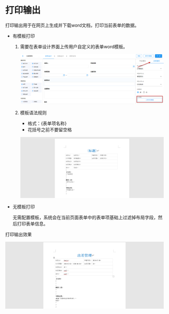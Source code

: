 # 打印输出

打印输出用于在网页上生成并下载word文档，打印当前表单的数据。

- 有模板打印

  1. 需要在表单设计界面上传用户自定义的表单word模板。

     ![模板上传位置](./images/template-upload.png)

  2. 模板语法规则

     - 格式：{表单项名称}
     - 花括号之前不要留空格

     ![模板](./images/template-word.png)

- 无模板打印

  无需配置模板，系统会在当前页面表单中的表单项基础上过滤掉布局字段，然后打印表单信息。

打印输出效果

![打印输出效果](./images/print-word.png)
